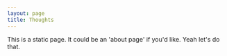 ```yaml
---
layout: page
title: Thoughts 
---
```


This is a static page. It could be an 'about page' if you'd like. Yeah let's do that.